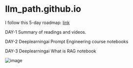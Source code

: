 # llm_path.github.io

I follow this 5-day roadmap: [link](https://github.com/aishwaryanr/awesome-generative-ai-guide/blob/main/resources/genai_roadmap.md) 

DAY-1 
Summary of readings and videos. 

DAY-2 
Deeplearningai Prompt Engineering course notebooks

DAY-3
Deeplearningai What is RAG notebook

![image](https://github.com/user-attachments/assets/9b3e3efd-8c85-4830-8f7d-97bc32820676)
